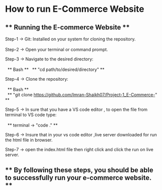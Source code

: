 # How to run E-Commerce Website
## ** Running the E-commerce Website  **

Step-1 -> Git: Installed on your system for cloning the repository.
<br></br>
Step-2 -> Open your terminal or command prompt.

Step-3 -> Navigate to the desired directory:
<br></br>
&nbsp;     **   Bash   **
 &nbsp;   **   "cd path/to/desired/directory"   **

Step-4 -> Clone the repository:
<br></br>
&nbsp;      **   Bash   **
          <br>
&nbsp;    **   "git clone https://github.com/Imran-Shaikh07/Project-1_E-Commerce-"   **

Step-5 -> In sure that you have a VS code editor , to open the file from terminal to VS code type:
<br></br>
&nbsp;     **   terminal -> "code ."    **

Step-6 -> Insure that in your vs code editor ,live server downloaded for run the html file in browser.

Step-7 -> open the index.html file then right click and click the run on live server.

## ** By following these steps, you should be able to successfully run your e-commerce website. **
          
          
